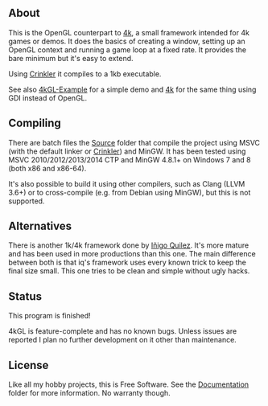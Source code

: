 
## About

This is the OpenGL counterpart to [4k][], a small framework intended for 4k
games or demos. It does the basics of creating a window, setting up an OpenGL
context and running a game loop at a fixed rate. It provides the bare minimum
but it's easy to extend.

Using [Crinkler][] it compiles to a 1kb executable.

See also [4kGL-Example][] for a simple demo and [4k][] for the same thing
using GDI instead of OpenGL.

## Compiling

There are batch files the [Source][] folder that compile the project
using MSVC (with the default linker or [Crinkler][]) and MinGW. It has been
tested using MSVC 2010/2012/2013/2014 CTP and MinGW 4.8.1+ on Windows 7 and 8
(both x86 and x86-64).

It's also possible to build it using other compilers, such as Clang (LLVM 3.6+)
or to cross-compile (e.g. from Debian using MinGW), but this is not supported.

## Alternatives

There is another 1k/4k framework done by [Iñigo Quilez][]. It's more mature
and has been used in more productions than this one. The main difference between
both is that iq's framework uses every known trick to keep the final size small.
This one tries to be clean and simple without ugly hacks.

## Status

This program is finished!

4kGL is feature-complete and has no known bugs. Unless issues are reported
I plan no further development on it other than maintenance.

## License

Like all my hobby projects, this is Free Software. See the [Documentation][]
folder for more information. No warranty though.

[4kGL-Example]: https://github.com/Beluki/4kGL-Example
[4k]: https://github.com/Beluki/4k

[Crinkler]: http://www.crinkler.net
[Iñigo Quilez]: http://www.iquilezles.org/www/material/isystem1k4k/isystem1k4k.htm

[Documentation]: https://github.com/Beluki/4kGL/tree/master/Documentation
[Source]: https://github.com/Beluki/4kGL/tree/master/Source

